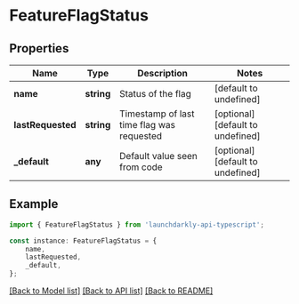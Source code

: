 # FeatureFlagStatus


## Properties

Name | Type | Description | Notes
------------ | ------------- | ------------- | -------------
**name** | **string** | Status of the flag | [default to undefined]
**lastRequested** | **string** | Timestamp of last time flag was requested | [optional] [default to undefined]
**_default** | **any** | Default value seen from code | [optional] [default to undefined]

## Example

```typescript
import { FeatureFlagStatus } from 'launchdarkly-api-typescript';

const instance: FeatureFlagStatus = {
    name,
    lastRequested,
    _default,
};
```

[[Back to Model list]](../README.md#documentation-for-models) [[Back to API list]](../README.md#documentation-for-api-endpoints) [[Back to README]](../README.md)
